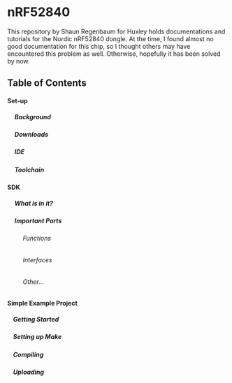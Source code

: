 # nRF52840
This repository by Shaun Regenbaum for Huxley holds documentations and tutorials for the Nordic nRF52840 dongle. At the time, I found almost no good documentation for this chip, so I thought others may have encountered this problem as well. Otherwise, hopefully it has been solved by now.
## Table of Contents
#### Set-up
##### &nbsp;&nbsp;&nbsp;&nbsp; Background
##### &nbsp;&nbsp;&nbsp;&nbsp; Downloads
##### &nbsp;&nbsp;&nbsp;&nbsp; IDE
##### &nbsp;&nbsp;&nbsp;&nbsp; Toolchain

#### SDK
##### &nbsp;&nbsp;&nbsp;&nbsp; What is in it?
##### &nbsp;&nbsp;&nbsp;&nbsp; Important Parts
###### &nbsp;&nbsp;&nbsp;&nbsp;&nbsp;&nbsp;&nbsp;&nbsp; Functions
###### &nbsp;&nbsp;&nbsp;&nbsp;&nbsp;&nbsp;&nbsp;&nbsp; Interfaces
###### &nbsp;&nbsp;&nbsp;&nbsp;&nbsp;&nbsp;&nbsp;&nbsp; Other...


#### Simple Example Project
##### &nbsp;&nbsp;&nbsp;&nbsp;Getting Started
##### &nbsp;&nbsp;&nbsp;&nbsp;Setting up Make
##### &nbsp;&nbsp;&nbsp;&nbsp;Compiling
##### &nbsp;&nbsp;&nbsp;&nbsp;Uploading
